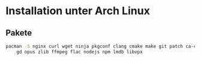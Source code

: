 # Installation unter Arch Linux

## Pakete

```bash
pacman -S nginx curl wget ninja pkgconf clang cmake make git patch ca-certificates \
	gd opus zlib ffmpeg flac nodejs npm lmdb libvpx
```
